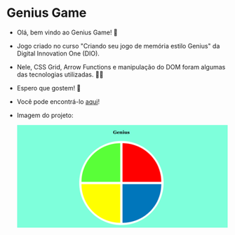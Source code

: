 # Genius Game

* Olá, bem vindo ao Genius Game! :game_die:

* Jogo criado no curso "Criando seu jogo de memória estilo Genius" da Digital Innovation One (DIO).

* Nele, CSS Grid, Arrow Functions e manipulação do DOM foram algumas das tecnologias utilizadas. :man_technologist:

* Espero que gostem! :rocket:

* Você pode encontrá-lo <a href="https://doglasrocha.github.io/genius-game/">aqui</a>!

* Imagem do projeto:

  <img src="genius_screenshot.png" alt="Genius Screenshot">